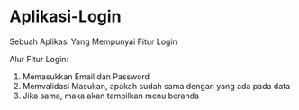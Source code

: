 # Aplikasi-Login
Sebuah Aplikasi Yang Mempunyai Fitur Login

Alur Fitur Login:
1. Memasukkan Email dan Password
2. Memvalidasi Masukan, apakah sudah sama dengan yang ada pada data
3. Jika sama, maka akan tampilkan menu beranda

